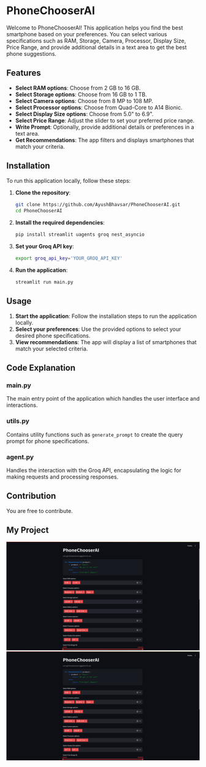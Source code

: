 # PhoneChooserAI

Welcome to PhoneChooserAI! This application helps you find the best smartphone based on your preferences. You can select various specifications such as RAM, Storage, Camera, Processor, Display Size, Price Range, and provide additional details in a text area to get the best phone suggestions.

## Features

- **Select RAM options**: Choose from 2 GB to 16 GB.
- **Select Storage options**: Choose from 16 GB to 1 TB.
- **Select Camera options**: Choose from 8 MP to 108 MP.
- **Select Processor options**: Choose from Quad-Core to A14 Bionic.
- **Select Display Size options**: Choose from 5.0" to 6.9".
- **Select Price Range**: Adjust the slider to set your preferred price range.
- **Write Prompt**: Optionally, provide additional details or preferences in a text area.
- **Get Recommendations**: The app filters and displays smartphones that match your criteria.

## Installation

To run this application locally, follow these steps:

1. **Clone the repository**:

   ```sh
   git clone https://github.com/AyushBhavsar/PhoneChooserAI.git
   cd PhoneChooserAI
   ```

2. **Install the required dependencies**:

   ```sh
   pip install streamlit uagents groq nest_asyncio
   ```

3. **Set your Groq API key**:

   ```sh
   export groq_api_key='YOUR_GROQ_API_KEY'
   ```

4. **Run the application**:
   ```sh
   streamlit run main.py
   ```

## Usage

1. **Start the application**: Follow the installation steps to run the application locally.
2. **Select your preferences**: Use the provided options to select your desired phone specifications.
3. **View recommendations**: The app will display a list of smartphones that match your selected criteria.

## Code Explanation

### main.py

The main entry point of the application which handles the user interface and interactions.

### utils.py

Contains utility functions such as `generate_prompt` to create the query prompt for phone specifications.

### agent.py

Handles the interaction with the Groq API, encapsulating the logic for making requests and processing responses.

## Contribution

You are free to contribute.


## My Project

![Screenshot 1 of the application](assets/ss1.png)
![Screenshot 2 of the application](assets/ss1.png)

